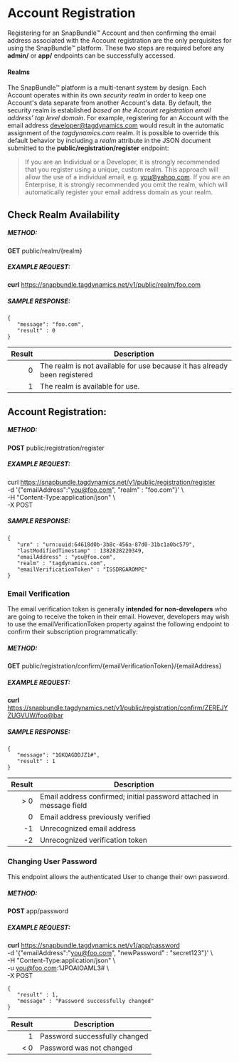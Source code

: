 # Account Registration
Registering for an SnapBundle™ Account and then confirming the email address associated with the Account registration are the only perquisites for using the SnapBundle™ platform. These two steps are required before any **admin/** or **app/** endpoints can be successfully accessed.

#### Realms
The SnapBundle™ platform is a multi-tenant system by design. Each Account operates within its own _security realm_ in order to keep one Account's data separate from another Account's data. By default, the security realm is established _based on the Account registration email address' top level domain_. For example, registering for an Account with the email address developer@tagdynamics.com would result in the automatic assignment of the _tagdynamics.com_ realm. It is possible to override this default behavior by including a _realm_ attribute in the JSON document submitted to the **public/registration/register** endpoint:

> If you are an Individual or a Developer, it is strongly recommended that you register using a unique, custom realm. This approach will allow the use of a individual email, e.g. you@yahoo.com. If you are an Enterprise, it is strongly recommended you omit the realm, which will automatically register your email address domain as your realm.

## Check Realm Availability
##### METHOD:
**GET** public/realm/{realm}

##### EXAMPLE REQUEST:
**curl** https://snapbundle.tagdynamics.net/v1/public/realm/foo.com

##### SAMPLE RESPONSE:
    {
       "message": "foo.com",
       "result" : 0
    }

Result | Description
-----------: | ------------- 
0 | The realm is not available for use because it has already been registered
1 | The realm is available for use.


## Account Registration:
##### METHOD:
**POST** public/registration/register


##### EXAMPLE REQUEST:
curl https://snapbundle.tagdynamics.net/v1/public/registration/register \
-d '{"emailAddress":"you@foo.com", "realm" : "foo.com"}' \  
-H "Content-Type:application/json" \  
-X POST  

##### SAMPLE RESPONSE:
```
{
   "urn" : "urn:uuid:64618d0b-3b8c-456a-87d0-31bc1a0bc579",
   "lastModifiedTimestamp" : 1382828220349,
   "emailAddress" : "you@foo.com",
   "realm" : "tagdynamics.com",
   "emailVerificationToken" : "ISSDRGAROMPE"
}
```

### Email Verification
The email verification token is generally **intended for non-developers** who are going to receive the token in their email. However, developers may wish to use the emailVerificationToken property against the following endpoint to confirm their subscription programmatically:

##### METHOD:
**GET** public/registration/confirm/{emailVerificationToken}/{emailAddress}

##### EXAMPLE REQUEST:
**curl** https://snapbundle.tagdynamics.net/v1/public/registration/confirm/ZEREJYZUGVUW/foo@bar

##### SAMPLE RESPONSE:
    {
       "message": "1GKQAGDDJZ1#",
       "result" : 1
    }

Result | Description
-----------: | ------------- 
\> 0 | Email address confirmed; initial password attached in message field
0 | Email address previously verified
-1 | Unrecognized email address
-2 | Unrecognized verification token

### Changing User Password
This endpoint allows the authenticated User to change their own password.

##### METHOD:
**POST** app/password

##### EXAMPLE REQUEST:
**curl** https://snapbundle.tagdynamics.net/v1/app/password \
-d '{"emailAddress":"you@foo.com", "newPassword" : "secret123"}' \  
-H "Content-Type:application/json" \  
-u you@foo.com:1JPOAIOAML3# \  
-X POST  

```
{
   "result" : 1,
   "message" : "Password successfully changed"
}
```

Result | Description
-----------: | ------------- 
1 | Password successfully changed
< 0  | Password was not changed